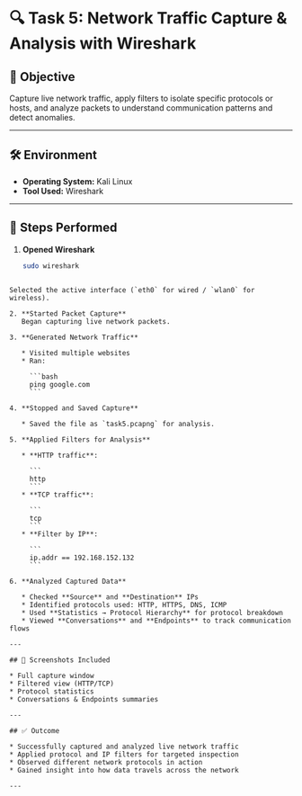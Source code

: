 
# 🔍 Task 5: Network Traffic Capture & Analysis with Wireshark

## 🎯 Objective
Capture live network traffic, apply filters to isolate specific protocols or hosts, and analyze packets to understand communication patterns and detect anomalies.

---

## 🛠 Environment
- **Operating System:** Kali Linux  
- **Tool Used:** Wireshark

---

## 🧪 Steps Performed

1. **Opened Wireshark**
   ```bash
   sudo wireshark
````

Selected the active interface (`eth0` for wired / `wlan0` for wireless).

2. **Started Packet Capture**
   Began capturing live network packets.

3. **Generated Network Traffic**

   * Visited multiple websites
   * Ran:

     ```bash
     ping google.com
     ```
   
4. **Stopped and Saved Capture**

   * Saved the file as `task5.pcapng` for analysis.

5. **Applied Filters for Analysis**

   * **HTTP traffic**:

     ```
     http
     ```
   * **TCP traffic**:

     ```
     tcp
     ```
   * **Filter by IP**:

     ```
     ip.addr == 192.168.152.132
     ```

6. **Analyzed Captured Data**

   * Checked **Source** and **Destination** IPs
   * Identified protocols used: HTTP, HTTPS, DNS, ICMP
   * Used **Statistics → Protocol Hierarchy** for protocol breakdown
   * Viewed **Conversations** and **Endpoints** to track communication flows

---

## 📸 Screenshots Included

* Full capture window
* Filtered view (HTTP/TCP)
* Protocol statistics
* Conversations & Endpoints summaries

---

## ✅ Outcome

* Successfully captured and analyzed live network traffic
* Applied protocol and IP filters for targeted inspection
* Observed different network protocols in action
* Gained insight into how data travels across the network

---


